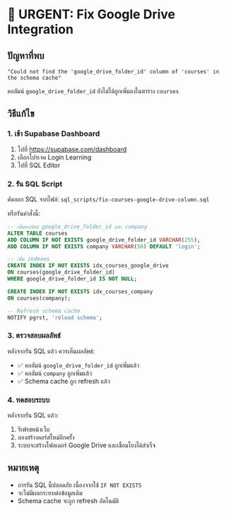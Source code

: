 # 🚨 URGENT: Fix Google Drive Integration

## ปัญหาที่พบ
```
"Could not find the 'google_drive_folder_id' column of 'courses' in the schema cache"
```

คอลัมน์ `google_drive_folder_id` ยังไม่ได้ถูกเพิ่มลงในตาราง `courses`

## วิธีแก้ไข

### 1. เข้า Supabase Dashboard
1. ไปที่ https://supabase.com/dashboard
2. เลือกโปรเจค Login Learning
3. ไปที่ SQL Editor

### 2. รัน SQL Script
คัดลอก SQL จากไฟล์: `sql_scripts/fix-courses-google-drive-column.sql`

หรือรันคำสั่งนี้:

```sql
-- เพิ่มคอลัมน์ google_drive_folder_id และ company
ALTER TABLE courses 
ADD COLUMN IF NOT EXISTS google_drive_folder_id VARCHAR(255),
ADD COLUMN IF NOT EXISTS company VARCHAR(50) DEFAULT 'login';

-- เพิ่ม indexes
CREATE INDEX IF NOT EXISTS idx_courses_google_drive 
ON courses(google_drive_folder_id) 
WHERE google_drive_folder_id IS NOT NULL;

CREATE INDEX IF NOT EXISTS idx_courses_company 
ON courses(company);

-- Refresh schema cache
NOTIFY pgrst, 'reload schema';
```

### 3. ตรวจสอบผลลัพธ์
หลังจากรัน SQL แล้ว ควรเห็นผลลัพธ์:
- ✅ คอลัมน์ `google_drive_folder_id` ถูกเพิ่มแล้ว
- ✅ คอลัมน์ `company` ถูกเพิ่มแล้ว  
- ✅ Schema cache ถูก refresh แล้ว

### 4. ทดสอบระบบ
หลังจากรัน SQL แล้ว:
1. รีเฟรชหน้าเว็บ
2. ลองสร้างคอร์สใหม่อีกครั้ง
3. ระบบจะสร้างโฟลเดอร์ Google Drive และเชื่อมโยงได้สำเร็จ

## หมายเหตุ
- การรัน SQL นี้ปลอดภัย เนื่องจากใช้ `IF NOT EXISTS`
- จะไม่มีผลกระทบต่อข้อมูลเดิม
- Schema cache จะถูก refresh อัตโนมัติ